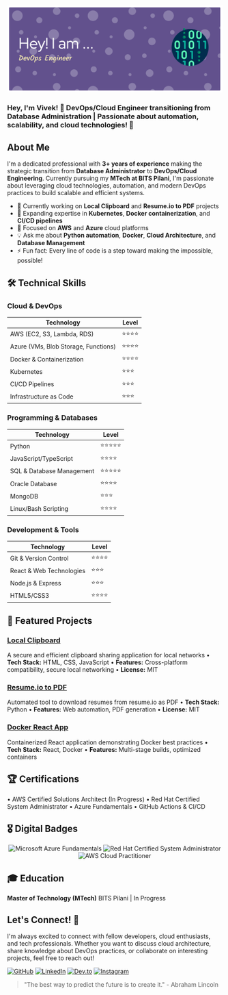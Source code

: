![GitHub Header](https://raw.githubusercontent.com/developedbyviv/developedbyviv/main/github-header-banner.png)

### Hey, I'm Vivek! 👋 DevOps/Cloud Engineer transitioning from Database Administration | Passionate about automation, scalability, and cloud technologies! 🚀

## About Me
I'm a dedicated professional with **3+ years of experience** making the strategic transition from **Database Administrator** to **DevOps/Cloud Engineering**. Currently pursuing my **MTech at BITS Pilani**, I'm passionate about leveraging cloud technologies, automation, and modern DevOps practices to build scalable and efficient systems.

- 🔭 Currently working on **Local Clipboard** and **Resume.io to PDF** projects
- 🌱 Expanding expertise in **Kubernetes**, **Docker containerization**, and **CI/CD pipelines**
- 🎯 Focused on **AWS** and **Azure** cloud platforms
- 💡 Ask me about **Python automation**, **Docker**, **Cloud Architecture**, and **Database Management**
- ⚡ Fun fact: Every line of code is a step toward making the impossible, possible!

## 🛠️ Technical Skills

### Cloud & DevOps
| **Technology** | **Level** |
|---|---|
| AWS (EC2, S3, Lambda, RDS) | ⭐⭐⭐⭐ |
| Azure (VMs, Blob Storage, Functions) | ⭐⭐⭐⭐ |
| Docker & Containerization | ⭐⭐⭐⭐ |
| Kubernetes | ⭐⭐⭐ |
| CI/CD Pipelines | ⭐⭐⭐ |
| Infrastructure as Code | ⭐⭐⭐ |

### Programming & Databases
| **Technology** | **Level** |
|---|---|
| Python | ⭐⭐⭐⭐⭐ |
| JavaScript/TypeScript | ⭐⭐⭐⭐ |
| SQL & Database Management | ⭐⭐⭐⭐⭐ |
| Oracle Database | ⭐⭐⭐⭐ |
| MongoDB | ⭐⭐⭐ |
| Linux/Bash Scripting | ⭐⭐⭐⭐ |

### Development & Tools
| **Technology** | **Level** |
|---|---|
| Git & Version Control | ⭐⭐⭐⭐ |
| React & Web Technologies | ⭐⭐⭐ |
| Node.js & Express | ⭐⭐⭐ |
| HTML5/CSS3 | ⭐⭐⭐⭐ |

## 🚀 Featured Projects

### [Local Clipboard](https://github.com/developedbyviv/local-clipboard)
A secure and efficient clipboard sharing application for local networks
• **Tech Stack:** HTML, CSS, JavaScript
• **Features:** Cross-platform compatibility, secure local networking
• **License:** MIT

### [Resume.io to PDF](https://github.com/developedbyviv/resumeio-to-pdf)
Automated tool to download resumes from resume.io as PDF
• **Tech Stack:** Python
• **Features:** Web automation, PDF generation
• **License:** MIT

### [Docker React App](https://github.com/developedbyviv/docker-react)
Containerized React application demonstrating Docker best practices
• **Tech Stack:** React, Docker
• **Features:** Multi-stage builds, optimized containers

## 🏆 Certifications
• AWS Certified Solutions Architect (In Progress)
• Red Hat Certified System Administrator
• Azure Fundamentals
• GitHub Actions & CI/CD

## 🎖️ Digital Badges

<div align="center">
  <img src="https://images.credly.com/size/150x150/images/be8fcaeb-c769-4858-b567-ffaaa73ce8cf/image.png" alt="Microsoft Azure Fundamentals" width="120" height="120">
  <img src="https://images.credly.com/size/150x150/images/8b8ed108-e77d-4396-ac59-2504583b9d54/cka_from_cncfsite__281_29.png" alt="Red Hat Certified System Administrator" width="120" height="120">
  <img src="https://images.credly.com/size/150x150/images/00634f82-b07f-4bbd-a6bb-53de397fc3a6/image.png" alt="AWS Cloud Practitioner" width="120" height="120">
</div>

## 🎓 Education
**Master of Technology (MTech)**
BITS Pilani | In Progress

## Let's Connect! 🤝
I'm always excited to connect with fellow developers, cloud enthusiasts, and tech professionals. Whether you want to discuss cloud architecture, share knowledge about DevOps practices, or collaborate on interesting projects, feel free to reach out!

[![GitHub](https://img.shields.io/badge/GitHub-100000?style=for-the-badge&logo=github&logoColor=white)](https://github.com/developedbyviv) [![LinkedIn](https://img.shields.io/badge/LinkedIn-0077B5?style=for-the-badge&logo=linkedin&logoColor=white)](https://linkedin.com/in/developedbyviv) [![Dev.to](https://img.shields.io/badge/Dev.to-0A0A0A?style=for-the-badge&logo=dev.to&logoColor=white)](https://dev.to/developedbyviv) [![Instagram](https://img.shields.io/badge/Instagram-E4405F?style=for-the-badge&logo=instagram&logoColor=white)](https://instagram.com/vivid_rajput)

> "The best way to predict the future is to create it." - Abraham Lincoln
